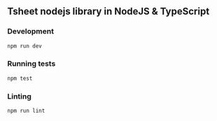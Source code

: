 ## Tsheet nodejs library in NodeJS & TypeScript

### Development

```bash
npm run dev
```

### Running tests

```bash
npm test
```

### Linting

```bash
npm run lint
```

